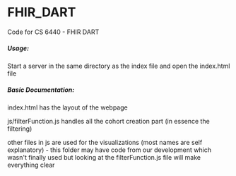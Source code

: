 # FHIR_DART
Code for CS 6440 - FHIR DART

##### Usage:
Start a server in the same directory as the index file and open the index.html file

##### Basic Documentation:
index.html has the layout of the webpage

js/filterFunction.js handles all the cohort creation part (in essence the filtering)

other files in js are used for the visualizations (most names are self explanatory) - this folder may have code from our development which wasn't finally used but looking at the filterFunction.js file will make everything clear

